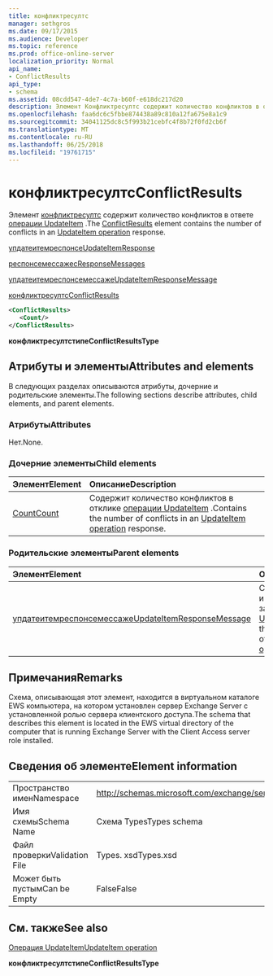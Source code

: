 ```yaml
---
title: конфликтресултс
manager: sethgros
ms.date: 09/17/2015
ms.audience: Developer
ms.topic: reference
ms.prod: office-online-server
localization_priority: Normal
api_name:
- ConflictResults
api_type:
- schema
ms.assetid: 08cdd547-4de7-4c7a-b60f-e618dc217d20
description: Элемент Конфликтресултс содержит количество конфликтов в ответе операции UpdateItem.
ms.openlocfilehash: faa6dc6c5fbbe874438a89c810a12fa675e8a1c9
ms.sourcegitcommit: 34041125dc8c5f993b21cebfc4f8b72f0fd2cb6f
ms.translationtype: MT
ms.contentlocale: ru-RU
ms.lasthandoff: 06/25/2018
ms.locfileid: "19761715"
---
```

# <a name="conflictresults"></a><span data-ttu-id="2b0e1-103">конфликтресултс</span><span class="sxs-lookup"><span data-stu-id="2b0e1-103">ConflictResults</span></span>

<span data-ttu-id="2b0e1-104">Элемент [конфликтресултс](conflictresults.md) содержит количество конфликтов в ответе [операции UpdateItem](updateitem-operation.md) .</span><span class="sxs-lookup"><span data-stu-id="2b0e1-104">The [ConflictResults](conflictresults.md) element contains the number of conflicts in an [UpdateItem operation](updateitem-operation.md) response.</span></span> 
  
[<span data-ttu-id="2b0e1-105">упдатеитемреспонсе</span><span class="sxs-lookup"><span data-stu-id="2b0e1-105">UpdateItemResponse</span></span>](updateitemresponse.md)
  
[<span data-ttu-id="2b0e1-106">респонсемессажес</span><span class="sxs-lookup"><span data-stu-id="2b0e1-106">ResponseMessages</span></span>](responsemessages.md)
  
[<span data-ttu-id="2b0e1-107">упдатеитемреспонсемессаже</span><span class="sxs-lookup"><span data-stu-id="2b0e1-107">UpdateItemResponseMessage</span></span>](updateitemresponsemessage.md)
  
[<span data-ttu-id="2b0e1-108">конфликтресултс</span><span class="sxs-lookup"><span data-stu-id="2b0e1-108">ConflictResults</span></span>](conflictresults.md)
  
```xml
<ConflictResults>
   <Count/>
</ConflictResults>
```

 <span data-ttu-id="2b0e1-109">**конфликтресултстипе**</span><span class="sxs-lookup"><span data-stu-id="2b0e1-109">**ConflictResultsType**</span></span>
## <a name="attributes-and-elements"></a><span data-ttu-id="2b0e1-110">Атрибуты и элементы</span><span class="sxs-lookup"><span data-stu-id="2b0e1-110">Attributes and elements</span></span>

<span data-ttu-id="2b0e1-111">В следующих разделах описываются атрибуты, дочерние и родительские элементы.</span><span class="sxs-lookup"><span data-stu-id="2b0e1-111">The following sections describe attributes, child elements, and parent elements.</span></span>
  
### <a name="attributes"></a><span data-ttu-id="2b0e1-112">Атрибуты</span><span class="sxs-lookup"><span data-stu-id="2b0e1-112">Attributes</span></span>

<span data-ttu-id="2b0e1-113">Нет.</span><span class="sxs-lookup"><span data-stu-id="2b0e1-113">None.</span></span>
  
### <a name="child-elements"></a><span data-ttu-id="2b0e1-114">Дочерние элементы</span><span class="sxs-lookup"><span data-stu-id="2b0e1-114">Child elements</span></span>

|<span data-ttu-id="2b0e1-115">**Элемент**</span><span class="sxs-lookup"><span data-stu-id="2b0e1-115">**Element**</span></span>|<span data-ttu-id="2b0e1-116">**Описание**</span><span class="sxs-lookup"><span data-stu-id="2b0e1-116">**Description**</span></span>|
|:-----|:-----|
|[<span data-ttu-id="2b0e1-117">Count</span><span class="sxs-lookup"><span data-stu-id="2b0e1-117">Count</span></span>](count.md) <br/> |<span data-ttu-id="2b0e1-118">Содержит количество конфликтов в отклике [операции UpdateItem](updateitem-operation.md) .</span><span class="sxs-lookup"><span data-stu-id="2b0e1-118">Contains the number of conflicts in an [UpdateItem operation](updateitem-operation.md) response.</span></span>  <br/> |
   
### <a name="parent-elements"></a><span data-ttu-id="2b0e1-119">Родительские элементы</span><span class="sxs-lookup"><span data-stu-id="2b0e1-119">Parent elements</span></span>

|<span data-ttu-id="2b0e1-120">**Элемент**</span><span class="sxs-lookup"><span data-stu-id="2b0e1-120">**Element**</span></span>|<span data-ttu-id="2b0e1-121">**Описание**</span><span class="sxs-lookup"><span data-stu-id="2b0e1-121">**Description**</span></span>|
|:-----|:-----|
|[<span data-ttu-id="2b0e1-122">упдатеитемреспонсемессаже</span><span class="sxs-lookup"><span data-stu-id="2b0e1-122">UpdateItemResponseMessage</span></span>](updateitemresponsemessage.md) <br/> |<span data-ttu-id="2b0e1-123">Содержит состояние и результат одного запроса [операции UpdateItem](updateitem-operation.md) .</span><span class="sxs-lookup"><span data-stu-id="2b0e1-123">Contains the status and result of a single [UpdateItem operation](updateitem-operation.md) request.</span></span>  <br/> |
   
## <a name="remarks"></a><span data-ttu-id="2b0e1-124">Примечания</span><span class="sxs-lookup"><span data-stu-id="2b0e1-124">Remarks</span></span>

<span data-ttu-id="2b0e1-125">Схема, описывающая этот элемент, находится в виртуальном каталоге EWS компьютера, на котором установлен сервер Exchange Server с установленной ролью сервера клиентского доступа.</span><span class="sxs-lookup"><span data-stu-id="2b0e1-125">The schema that describes this element is located in the EWS virtual directory of the computer that is running Exchange Server with the Client Access server role installed.</span></span>
  
## <a name="element-information"></a><span data-ttu-id="2b0e1-126">Сведения об элементе</span><span class="sxs-lookup"><span data-stu-id="2b0e1-126">Element information</span></span>

|||
|:-----|:-----|
|<span data-ttu-id="2b0e1-127">Пространство имен</span><span class="sxs-lookup"><span data-stu-id="2b0e1-127">Namespace</span></span>  <br/> |http://schemas.microsoft.com/exchange/services/2006/types  <br/> |
|<span data-ttu-id="2b0e1-128">Имя схемы</span><span class="sxs-lookup"><span data-stu-id="2b0e1-128">Schema Name</span></span>  <br/> |<span data-ttu-id="2b0e1-129">Схема Types</span><span class="sxs-lookup"><span data-stu-id="2b0e1-129">Types schema</span></span>  <br/> |
|<span data-ttu-id="2b0e1-130">Файл проверки</span><span class="sxs-lookup"><span data-stu-id="2b0e1-130">Validation File</span></span>  <br/> |<span data-ttu-id="2b0e1-131">Types. xsd</span><span class="sxs-lookup"><span data-stu-id="2b0e1-131">Types.xsd</span></span>  <br/> |
|<span data-ttu-id="2b0e1-132">Может быть пустым</span><span class="sxs-lookup"><span data-stu-id="2b0e1-132">Can be Empty</span></span>  <br/> |<span data-ttu-id="2b0e1-133">False</span><span class="sxs-lookup"><span data-stu-id="2b0e1-133">False</span></span>  <br/> |
   
## <a name="see-also"></a><span data-ttu-id="2b0e1-134">См. также</span><span class="sxs-lookup"><span data-stu-id="2b0e1-134">See also</span></span>



[<span data-ttu-id="2b0e1-135">Операция UpdateItem</span><span class="sxs-lookup"><span data-stu-id="2b0e1-135">UpdateItem operation</span></span>](updateitem-operation.md)
  
 <span data-ttu-id="2b0e1-136">**конфликтресултстипе**</span><span class="sxs-lookup"><span data-stu-id="2b0e1-136">**ConflictResultsType**</span></span>

